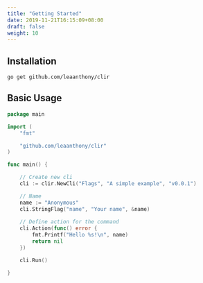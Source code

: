 ```yaml
---
title: "Getting Started"
date: 2019-11-21T16:15:09+08:00
draft: false
weight: 10
---
```


## Installation

`go get github.com/leaanthony/clir`

## Basic Usage

```go
package main

import (
	"fmt"

	"github.com/leaanthony/clir"
)

func main() {

	// Create new cli
	cli := clir.NewCli("Flags", "A simple example", "v0.0.1")

	// Name
	name := "Anonymous"
	cli.StringFlag("name", "Your name", &name)
	
	// Define action for the command
	cli.Action(func() error {
		fmt.Printf("Hello %s!\n", name)
		return nil
	})

	cli.Run()

}
```